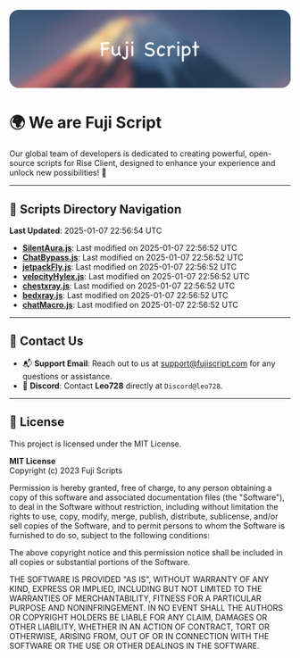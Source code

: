 ![Banner](.github/b.webp)

# 🌍 **We are Fuji Script**

Our global team of developers is dedicated to creating powerful, open-source scripts for Rise Client, designed to enhance your experience and unlock new possibilities! 🌟

---
<!-- SCRIPTS_NAVIGATION_START -->
## 📂 **Scripts Directory Navigation**

**Last Updated**: 2025-01-07 22:56:54 UTC

- **[SilentAura.js](scripts/SilentAura.js)**: Last modified on 2025-01-07 22:56:52 UTC
- **[ChatBypass.js](scripts/ChatBypass.js)**: Last modified on 2025-01-07 22:56:52 UTC
- **[jetpackFly.js](scripts/jetpackFly.js)**: Last modified on 2025-01-07 22:56:52 UTC
- **[velocityHylex.js](scripts/velocityHylex.js)**: Last modified on 2025-01-07 22:56:52 UTC
- **[chestxray.js](scripts/chestxray.js)**: Last modified on 2025-01-07 22:56:52 UTC
- **[bedxray.js](scripts/bedxray.js)**: Last modified on 2025-01-07 22:56:52 UTC
- **[chatMacro.js](scripts/chatMacro.js)**: Last modified on 2025-01-07 22:56:52 UTC

<!-- SCRIPTS_NAVIGATION_END -->

---

## 💬 **Contact Us**  
- 📬 **Support Email**: Reach out to us at [support@fujiscript.com](mailto:support@fujiscript.com) for any questions or assistance.  
- 💬 **Discord**: Contact **Leo728** directly at `Discord@leo728`.

---

## 📜 **License**

This project is licensed under the MIT License.  

**MIT License**  
Copyright (c) 2023 Fuji Scripts  

Permission is hereby granted, free of charge, to any person obtaining a copy of this software and associated documentation files (the "Software"), to deal in the Software without restriction, including without limitation the rights to use, copy, modify, merge, publish, distribute, sublicense, and/or sell copies of the Software, and to permit persons to whom the Software is furnished to do so, subject to the following conditions:  

The above copyright notice and this permission notice shall be included in all copies or substantial portions of the Software.  

THE SOFTWARE IS PROVIDED "AS IS", WITHOUT WARRANTY OF ANY KIND, EXPRESS OR IMPLIED, INCLUDING BUT NOT LIMITED TO THE WARRANTIES OF MERCHANTABILITY, FITNESS FOR A PARTICULAR PURPOSE AND NONINFRINGEMENT. IN NO EVENT SHALL THE AUTHORS OR COPYRIGHT HOLDERS BE LIABLE FOR ANY CLAIM, DAMAGES OR OTHER LIABILITY, WHETHER IN AN ACTION OF CONTRACT, TORT OR OTHERWISE, ARISING FROM, OUT OF OR IN CONNECTION WITH THE SOFTWARE OR THE USE OR OTHER DEALINGS IN THE SOFTWARE.  
